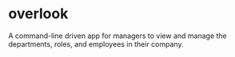 # overlook
A command-line driven app for managers to view and manage the departments, roles, and employees in their company.
